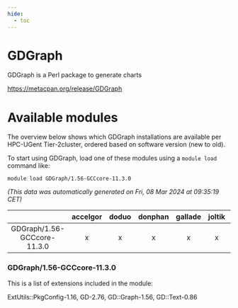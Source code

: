 ```yaml
---
hide:
  - toc
---
```


GDGraph
=======


GDGraph is a Perl package to generate charts

https://metacpan.org/release/GDGraph
# Available modules


The overview below shows which GDGraph installations are available per HPC-UGent Tier-2cluster, ordered based on software version (new to old).

To start using GDGraph, load one of these modules using a `module load` command like:

```shell
module load GDGraph/1.56-GCCcore-11.3.0
```

*(This data was automatically generated on Fri, 08 Mar 2024 at 09:35:19 CET)*  

| |accelgor|doduo|donphan|gallade|joltik|skitty|
| :---: | :---: | :---: | :---: | :---: | :---: | :---: |
|GDGraph/1.56-GCCcore-11.3.0|x|x|x|x|x|x|


### GDGraph/1.56-GCCcore-11.3.0

This is a list of extensions included in the module:

ExtUtils::PkgConfig-1.16, GD-2.76, GD::Graph-1.56, GD::Text-0.86